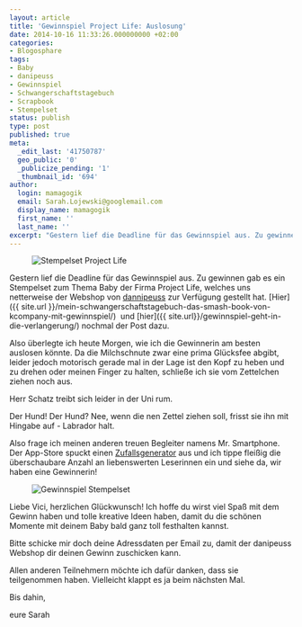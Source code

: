 ```yaml
---
layout: article
title: 'Gewinnspiel Project Life: Auslosung'
date: 2014-10-16 11:33:26.000000000 +02:00
categories:
- Blogosphare
tags:
- Baby
- danipeuss
- Gewinnspiel
- Schwangerschaftstagebuch
- Scrapbook
- Stempelset
status: publish
type: post
published: true
meta:
  _edit_last: '41750787'
  geo_public: '0'
  _publicize_pending: '1'
  _thumbnail_id: '694'
author:
  login: mamagogik
  email: Sarah.Lojewski@googlemail.com
  display_name: mamagogik
  first_name: ''
  last_name: ''
excerpt: "Gestern lief die Deadline für das Gewinnspiel aus. Zu gewinnen gab es ein Stempelset zum Thema Baby der Firma Project Life, welches uns netterweise der Webshop von dannipeuss zur Verfügung gestellt hat."
---
```

<figure>
	<img src="{{ site.url }}/images/klartext_stempel_53ad937dad4b2.jpg" alt="Stempelset Project Life" />
</figure>

Gestern lief die Deadline für das Gewinnspiel aus. Zu gewinnen gab es ein Stempelset zum Thema Baby der Firma Project Life, welches uns netterweise der Webshop von [dannipeuss](http://www.danipeuss.de) zur Verfügung gestellt hat. [Hier]({{ site.url }}/mein-schwangerschaftstagebuch-das-smash-book-von-kcompany-mit-gewinnspiel/)  und [hier]({{ site.url}}/gewinnspiel-geht-in-die-verlangerung/) nochmal der Post dazu.

Also überlegte ich heute Morgen, wie ich die Gewinnerin am besten auslosen könnte. Da die Milchschnute zwar eine prima Glücksfee abgibt, leider jedoch motorisch gerade mal in der Lage ist den Kopf zu heben und zu drehen oder meinen Finger zu halten, schließe ich sie vom Zettelchen ziehen noch aus.

Herr Schatz treibt sich leider in der Uni rum.

Der Hund! Der Hund? Nee, wenn die nen Zettel ziehen soll, frisst sie ihn mit Hingabe auf - Labrador halt.

Also frage ich meinen anderen treuen Begleiter namens Mr. Smartphone. Der App-Store spuckt einen [Zufallsgenerator](https://itunes.apple.com/de/app/wer-machts/id523398719?mt=8) aus und ich tippe fleißig die überschaubare Anzahl an liebenswerten Leserinnen ein und siehe da, wir haben eine Gewinnerin!

<figure>
	<img src="{{ site.url }}/images/image5.jpg" alt="Gewinnspiel Stempelset" />
</figure>

Liebe Vici, herzlichen Glückwunsch! Ich hoffe du wirst viel Spaß mit dem Gewinn haben und tolle kreative Ideen haben, damit du die schönen Momente mit deinem Baby bald ganz toll festhalten kannst.

Bitte schicke mir doch deine Adressdaten per Email zu, damit der danipeuss Webshop dir deinen Gewinn zuschicken kann.

Allen anderen Teilnehmern möchte ich dafür danken, dass sie teilgenommen haben. Vielleicht klappt es ja beim nächsten Mal.

Bis dahin,

eure Sarah

